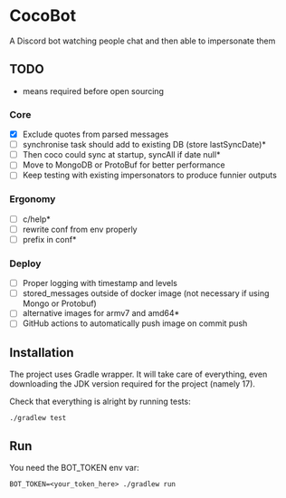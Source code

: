 # CocoBot
A Discord bot watching people chat and then able to impersonate them

## TODO

* means required before open sourcing

### Core
- [x] Exclude quotes from parsed messages
- [ ] synchronise task should add to existing DB (store lastSyncDate)*
- [ ] Then coco could sync at startup, syncAll if date null*
- [ ] Move to MongoDB or ProtoBuf for better performance
- [ ] Keep testing with existing impersonators to produce funnier outputs

### Ergonomy
- [ ] c/help*
- [ ] rewrite conf from env properly
- [ ] prefix in conf*

### Deploy
- [ ] Proper logging with timestamp and levels
- [ ] stored_messages outside of docker image (not necessary if using Mongo or Protobuf)
- [ ] alternative images for armv7 and amd64*
- [ ] GitHub actions to automatically push image on commit push

## Installation

The project uses Gradle wrapper. It will take care of everything, even downloading the JDK version required for the project (namely 17).

Check that everything is alright by running tests:

```shell
./gradlew test
```

## Run

You need the BOT_TOKEN env var:

```shell
BOT_TOKEN=<your_token_here> ./gradlew run
```